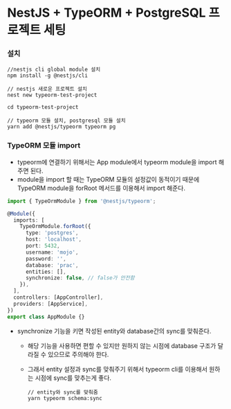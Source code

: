 # NestJS + TypeORM + PostgreSQL 프로젝트 세팅



### 설치

```shell
//nestjs cli global module 설치
npm install -g @nestjs/cli

// nestjs 새로운 프로젝트 설치
nest new typeorm-test-project

cd typeorm-test-project

// typeorm 모듈 설치, postgresql 모듈 설치
yarn add @nestjs/typeorm typeorm pg
```



### TypeORM 모듈 import

- typeorm에 연결하기 위해서는 App module에서 typeorm module을 import 해주면 된다.
- module을 import 할 때는 TypeORM 모듈의 설정값이 동적이기 때문에 TypeORM module을 forRoot 메서드를 이용해서 import 해준다.

```typescript
import { TypeOrmModule } from '@nestjs/typeorm';

@Module({
  imports: [
    TypeOrmModule.forRoot({
      type: 'postgres',
      host: 'localhost',
      port: 5432,
      username: 'mojo',
      password: '',
      database: 'prac',
      entities: [],
      synchronize: false, // false가 안전함
    }),
  ],
  controllers: [AppController],
  providers: [AppService],
})
export class AppModule {}
```

- synchronize 기능을 키면 작성된 entity와 database간의 sync를 맞춰준다.

  - 해당 기능을 사용하면 편할 수 있지만 원하지 않는 시점에 database 구조가 달라질 수 있으므로 주의해야 한다.

  - 그래서 entity 설정과 sync를 맞춰주기 위해서 typeorm cli를 이용해서 원하는 시점에 sync를 맞추는게 좋다.

    ```shell
    // entity와 sync를 맞춰줌
    yarn typeorm schema:sync
    ```







